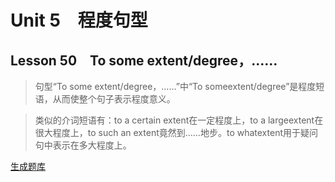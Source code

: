 ﻿ # Unit 5　程度句型
 ## Lesson 50　To some extent/degree，……
 
> 句型“To some extent/degree，……”中“To someextent/degree”是程度短语，从而使整个句子表示程度意义。

> 类似的介词短语有：to a certain extent在一定程度上，to a largeextent在很大程度上，to such an extent竟然到……地步。to whatextent用于疑问句中表示在多大程度上。


 [生成题库](./question/f050.json)